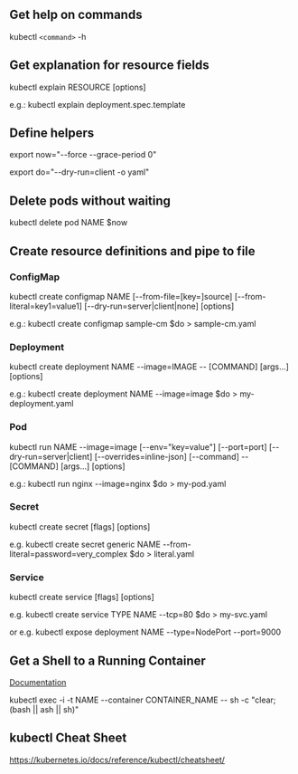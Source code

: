 ## Get help on commands
kubectl `<command>` -h

## Get explanation for resource fields
kubectl explain RESOURCE [options]

e.g.: kubectl explain deployment.spec.template

## Define helpers
export now="--force --grace-period 0"

export do="--dry-run=client -o yaml"

## Delete pods without waiting
kubectl delete pod NAME $now

## Create resource definitions and pipe to file

### ConfigMap
kubectl create configmap NAME [--from-file=[key=]source]
[--from-literal=key1=value1] [--dry-run=server|client|none] [options]

e.g.: kubectl create configmap sample-cm $do > sample-cm.yaml

### Deployment
kubectl create deployment NAME --image=IMAGE -- [COMMAND] [args...] [options]

e.g.: kubectl create deployment NAME --image=image $do > my-deployment.yaml

### Pod
kubectl run NAME --image=image [--env="key=value"] [--port=port]
[--dry-run=server|client] [--overrides=inline-json] [--command] -- [COMMAND]
[args...] [options]

e.g.: kubectl run nginx --image=nginx $do > my-pod.yaml

### Secret
kubectl create secret [flags] [options]

e.g. kubectl create secret generic NAME --from-literal=password=very_complex $do > literal.yaml

### Service
kubectl create service [flags] [options]

e.g. kubectl create service TYPE NAME --tcp=80 $do > my-svc.yaml

or e.g. kubectl expose deployment NAME --type=NodePort --port=9000

## Get a Shell to a Running Container
[Documentation](https://kubernetes.io/docs/tasks/debug/debug-application/get-shell-running-container/)

kubectl exec -i -t NAME --container CONTAINER_NAME -- sh -c "clear; (bash || ash || sh)"

## kubectl Cheat Sheet
https://kubernetes.io/docs/reference/kubectl/cheatsheet/
